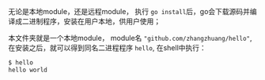 无论是本地module，还是远程module，
执行 `go install`后，go会下载源码并编译成二进制程序，安装在用户本地，供用户使用；

本文件夹就是一个本地module，
module名 `"github.com/zhangzhuang/hello"`,
在安装之后，就可以得到同名二进程程序 `hello`,
在shell中执行：
```bash
$ hello 
hello world
```
